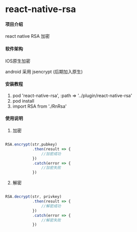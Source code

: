 # react-native-rsa

#### 项目介绍
react native RSA 加密

#### 软件架构
IOS原生加密

android 采用 jsencrypt (后期加入原生)


#### 安装教程

1. pod 'react-native-rsa', :path => '../plugin/react-native-rsa'
2. pod install
3. import RSA from './RnRsa'

#### 使用说明

1. 加密

```js

RSA.encrypt(str,pubkey)
            .then(result => {
                //加密成功
            })
            .catch(error => {
                //加密失败
            })

```

2. 解密

```js

RSA.decrypt(str, privkey)
            .then(result => {
                //解密成功
            })
            .catch(error => {
                //解密失败
            })

```